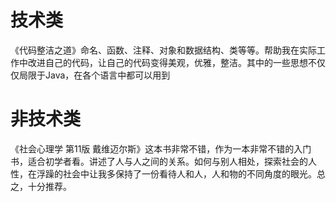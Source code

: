 # 技术类

《代码整洁之道》命名、函数、注释、对象和数据结构、类等等。帮助我在实际工作中改进自己的代码，让自己的代码变得美观，优雅，整洁。其中的一些思想不仅仅局限于Java，在各个语言中都可以用到

# 非技术类

《社会心理学 第11版 戴维迈尔斯》这本书非常不错，作为一本非常不错的入门书，适合初学者看。讲述了人与人之间的关系。如何与别人相处，探索社会的人性，在浮躁的社会中让我多保持了一份看待人和人，人和物的不同角度的眼光。总之，十分推荐。